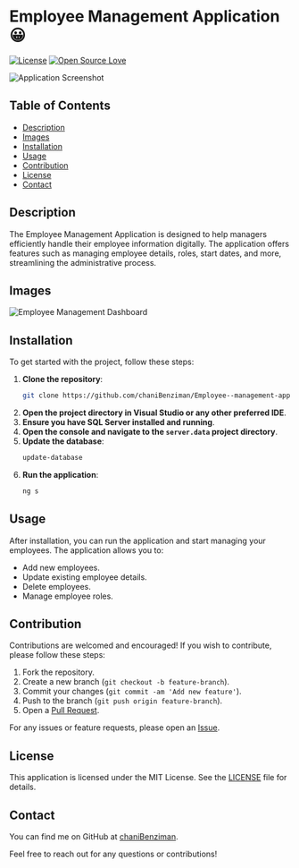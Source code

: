 # Employee Management Application 😀
[![License](https://img.shields.io/badge/license-MIT-blue.svg)](LICENSE)
[![Open Source Love](https://badges.frapsoft.com/os/v1/open-source.svg?v=103)](https://github.com/ellerbrock/open-source-badges/)



![Application Screenshot](https://github.com/chaniBenziman/Employee--management-app/assets/149331780/80c3d321-1157-4b61-bcbd-7f878187b564)

## Table of Contents
- [Description](#description)
- [Images](#images)
- [Installation](#installation)
- [Usage](#usage)
- [Contribution](#contribution)
- [License](#license)
- [Contact](#contact)

## Description
The Employee Management Application is designed to help managers efficiently handle their employee information digitally. The application offers features such as managing employee details, roles, start dates, and more, streamlining the administrative process.

## Images
![Employee Management Dashboard](https://github.com/chaniBenziman/Employee--management-app/assets/149331780/e6a9800a-8458-4ca5-91bf-9c714960680c)

## Installation
To get started with the project, follow these steps:

1. **Clone the repository**:
    ```bash
    git clone https://github.com/chaniBenziman/Employee--management-app.git
    ```
2. **Open the project directory in Visual Studio or any other preferred IDE**.
3. **Ensure you have SQL Server installed and running**.
4. **Open the console and navigate to the `server.data` project directory**.
5. **Update the database**:
    ```bash
    update-database
    ```
6. **Run the application**:
    ```bash
    ng s
    ```

## Usage
After installation, you can run the application and start managing your employees. The application allows you to:
- Add new employees.
- Update existing employee details.
- Delete employees.
- Manage employee roles.

## Contribution
Contributions are welcomed and encouraged! If you wish to contribute, please follow these steps:
1. Fork the repository.
2. Create a new branch (`git checkout -b feature-branch`).
3. Commit your changes (`git commit -am 'Add new feature'`).
4. Push to the branch (`git push origin feature-branch`).
5. Open a [Pull Request](https://github.com/chaniBenziman/Employee--management-app/pulls).

For any issues or feature requests, please open an [Issue](https://github.com/chaniBenziman/Employee--management-app/issues).

## License
This application is licensed under the MIT License. See the [LICENSE](LICENSE) file for details.

## Contact
You can find me on GitHub at [chaniBenziman](https://github.com/chaniBenziman).

Feel free to reach out for any questions or contributions!
